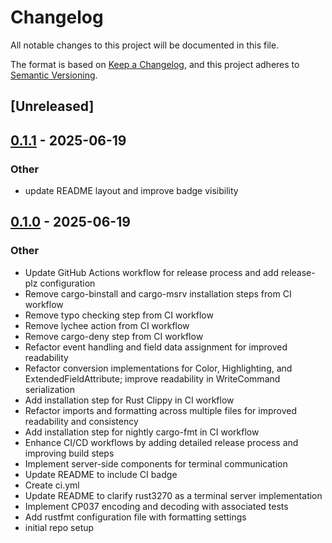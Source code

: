 # Changelog

All notable changes to this project will be documented in this file.

The format is based on [Keep a Changelog](https://keepachangelog.com/en/1.0.0/),
and this project adheres to [Semantic Versioning](https://semver.org/spec/v2.0.0.html).

## [Unreleased]

## [0.1.1](https://github.com/downarowiczd/rust3270/compare/v0.1.0...v0.1.1) - 2025-06-19

### Other

- update README layout and improve badge visibility

## [0.1.0](https://github.com/downarowiczd/rust3270/releases/tag/v0.1.0) - 2025-06-19

### Other

- Update GitHub Actions workflow for release process and add release-plz configuration
- Remove cargo-binstall and cargo-msrv installation steps from CI workflow
- Remove typo checking step from CI workflow
- Remove lychee action from CI workflow
- Remove cargo-deny step from CI workflow
- Refactor event handling and field data assignment for improved readability
- Refactor conversion implementations for Color, Highlighting, and ExtendedFieldAttribute; improve readability in WriteCommand serialization
- Add installation step for Rust Clippy in CI workflow
- Refactor imports and formatting across multiple files for improved readability and consistency
- Add installation step for nightly cargo-fmt in CI workflow
- Enhance CI/CD workflows by adding detailed release process and improving build steps
- Implement server-side components for terminal communication
- Update README to include CI badge
- Create ci.yml
- Update README to clarify rust3270 as a terminal server implementation
- Implement CP037 encoding and decoding with associated tests
- Add rustfmt configuration file with formatting settings
- initial repo setup
